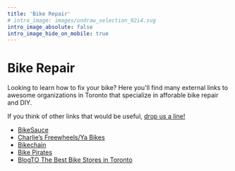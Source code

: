 ```yaml
---
title: 'Bike Repair'
# intro_image: images/undraw_selection_92i4.svg
intro_image_absolute: false
intro_image_hide_on_mobile: true
---
```


# Bike Repair

Looking to learn how to fix your bike? Here you'll find many external links to
awesome organizations in Toronto that specialize in afforable bike repair and DIY.

If you think of other links that would be useful, [drop us a line!](/contact)

-   [BikeSauce](https://bikesauce.org/)
-   [Charlie’s Freewheels/Ya Bikes](https://www.charliesfreewheels.ca/)
-   [Bikechain](http://bikechain.ca/)
-   [Bike Pirates](http://bikepirates.com/)
-   [BlogTO The Best Bike Stores in Toronto](https://www.blogto.com/toronto/the_best_bike_stores_in_toronto/)
